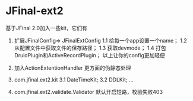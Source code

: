 # JFinal-ext2

基于JFinal 2.0加入一些kit，它们有

1. 扩展JFinalConfig=> JFinalExtConfig
	1.1 给每一个app设置一个name；
	1.2 从配置文件中获取文件的保存路径；
	1.3 获取devmode；
	1.4 打包DruidPlugin和ActiveRecordPlugin；
	以上让你的config更加轻便

2. 加入ActionExtentionHandler
	更方面的伪静态处理

3. com.jfinal.ext2.kit
	3.1 DateTimeKit;
	3.2 DDLKit;
	...

4. com.jfinal.ext2.validate.Validator
	默认开启短路，校验失败403